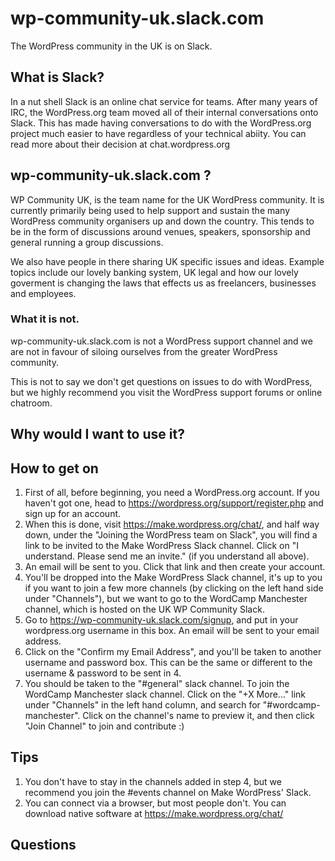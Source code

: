 # wp-community-uk.slack.com

The WordPress community in the UK is on Slack. 

## What is Slack?
In a nut shell Slack is an online chat service for teams. After many years of IRC, the WordPress.org team moved all of their internal conversations onto Slack. This has made having conversations to do with the WordPress.org project much easier to have regardless of your technical abiity. You can read more about their decision at chat.wordpress.org

## wp-community-uk.slack.com ?
WP Community UK, is the team name for the UK WordPress community. It is currently primarily being used to help support and sustain the many WordPress community organisers up and down the country. This tends to be in the form of discussions around venues, speakers, sponsorship and general running a group discussions.

We also have people in there sharing UK specific issues and ideas. Example topics include our lovely banking system, UK legal and how our lovely goverment is changing the laws that effects us as freelancers, businesses and employees. 

### What it is not.
wp-community-uk.slack.com is not a WordPress support channel and we are not in favour of siloing ourselves from the greater WordPress community.

This is not to say we don't get questions on issues to do with WordPress, but we highly recommend you visit the WordPress support forums or online chatroom.

## Why would I want to use it?



## How to get on
1.	First of all, before beginning, you need a WordPress.org account. If you haven't got one, head to https://wordpress.org/support/register.php and sign up for an account.
2.	When this is done, visit https://make.wordpress.org/chat/, and half way down, under the "Joining the WordPress team on Slack", you will find a link to be invited to the Make WordPress Slack channel. Click on "I understand. Please send me an invite." (if you understand all above).
3.	An email will be sent to you. Click that link and then create your account.
4.	You'll be dropped into the Make WordPress Slack channel, it's up to you if you want to join a few more channels (by clicking on the left hand side under "Channels"), but we want to go to the WordCamp Manchester channel, which is hosted on the UK WP Community Slack.
5.	Go to https://wp-community-uk.slack.com/signup, and put in your wordpress.org username in this box. An email will be sent to your email address.
6.	Click on the "Confirm my Email Address", and you'll be taken to another username and password box. This can be the same or different to the username & password to be sent in 4.
7.	You should be taken to the "#general" slack channel. To join the WordCamp Manchester slack channel. Click on the "+X More..." link under "Channels" in the left hand column, and search for "#wordcamp-manchester". Click on the channel's name to preview it, and then click "Join Channel" to join and contribute :)

## Tips
1.	You don't have to stay in the channels added in step 4, but we recommend you join the #events channel on Make WordPress' Slack.
2.	You can connect via a browser, but most people don't. You can download native software at https://make.wordpress.org/chat/

## Questions

